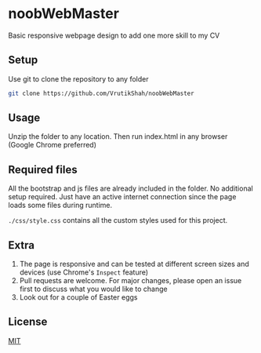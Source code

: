 # noobWebMaster

Basic responsive webpage design to add one more skill to my CV

## Setup

Use git to clone the repository to any folder

```bash
git clone https://github.com/VrutikShah/noobWebMaster
```

## Usage
Unzip the folder to any location. Then run index.html in any browser (Google Chrome preferred)



## Required files
All the bootstrap and js files are already included in the folder. No additional setup required. Just have an active internet connection since the page loads some files during runtime.

`./css/style.css` contains all the custom styles used for this project.

## Extra 
1. The page is responsive and can be tested at different screen sizes and devices (use Chrome's `Inspect` feature)
2. Pull requests are welcome. For major changes, please open an issue first to discuss what you would like to change
3. Look out for a couple of Easter eggs

## License
[MIT](https://choosealicense.com/licenses/mit/)